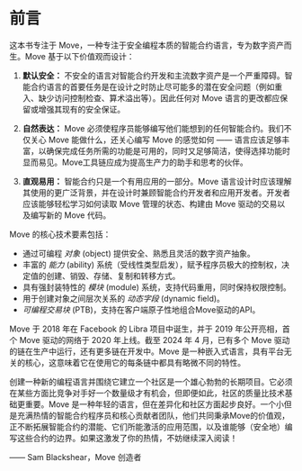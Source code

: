 # 前言

这本书专注于 Move，一种专注于安全编程本质的智能合约语言，专为数字资产而生。Move 基于以下价值观而设计：

1. **默认安全：** 不安全的语言对智能合约开发和主流数字资产是一个严重障碍。智能合约语言的首要任务是在设计之时防止尽可能多的潜在安全问题（例如重入、缺少访问控制检查、算术溢出等）。因此任何对 Move 语言的更改都应保留或增强其现有的安全保证。

2. **自然表达：** Move 必须使程序员能够编写他们能想到的任何智能合约。我们不仅关心 Move 能做什么，还关心编写 Move 的感觉如何 —— 语言应该足够丰富，以确保完成任务所需的功能是可用的，同时又足够简洁，使得选择功能时显而易见。Move工具链应成为提高生产力的助手和思考的伙伴。

3. **直观易用：** 智能合约只是一个有用应用的一部分。Move 语言设计时应该理解其使用的更广泛背景，并在设计时兼顾智能合约开发者和应用开发者。开发者应该能够轻松学习如何读取 Move 管理的状态、构建由 Move 驱动的交易以及编写新的 Move 代码。

Move 的核心技术要素包括：

- 通过可编程 _对象_ (object) 提供安全、熟悉且灵活的数字资产抽象。
- 丰富的 _能力_ (ability) 系统（受线性类型启发），赋予程序员极大的控制权，决定值的创建、销毁、存储、复制和转移方式。
- 具有强封装特性的 _模块_ (module) 系统，支持代码重用，同时保持权限控制。
- 用于创建对象之间层次关系的 _动态字段_ (dynamic field)。
-  _可编程交易块_ (PTB)，支持在客户端原子性地组合Move驱动的API。


Move 于 2018 年在 Facebook 的 Libra 项目中诞生，并于 2019 年公开亮相，首个 Move 驱动的网络于 2020 年上线。截至 2024 年 4 月，已有多个 Move 驱动的链在生产中运行，还有更多链在开发中。Move 是一种嵌入式语言，具有平台无关的核心，这意味着它在使用它的每条链中都具有略微不同的特性。

创建一种新的编程语言并围绕它建立一个社区是一个雄心勃勃的长期项目。它必须在某些方面比竞争对手好一个数量级才有机会，但即便如此，社区的质量比技术基础更重要。Move 是一种年轻的语言，但在差异化和社区方面起步良好。一个小但是充满热情的智能合约程序员和核心贡献者团队，他们共同秉承Move的价值观，正不断拓展智能合约的潜能、它们所能激活的应用范围，以及谁能够（安全地）编写这些合约的边界。如果这激发了你的热情，不妨继续深入阅读！

—— Sam Blackshear，Move 创造者
